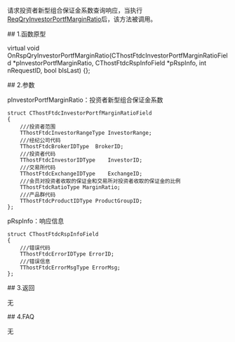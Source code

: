 <p>请求投资者新型组合保证金系数查询响应，当执行<a href="../../CTHOSTFTDCTRADERSPI/REQQRYINVESTORPORTFMARGINRATIO/">ReqQryInvestorPortfMarginRatio</a>后，该方法被调用。</p>
<span class="anchor" id="e9cd7f5e-cea8-4885-81eb-344820bf4838"></span>
## 1.函数原型
<p>virtual void OnRspQryInvestorPortfMarginRatio(CThostFtdcInvestorPortfMarginRatioField *pInvestorPortfMarginRatio, CThostFtdcRspInfoField *pRspInfo, int nRequestID, bool bIsLast) {};</p>
<span class="anchor" id="8d8bf4be-e027-41cf-9d19-93d966e796ee"></span>
## 2.参数
<p>pInvestorPortfMarginRatio：投资者新型组合保证金系数</p>
<pre><code>struct CThostFtdcInvestorPortfMarginRatioField
{
    ///投资者范围
    TThostFtdcInvestorRangeType InvestorRange;
    ///经纪公司代码
    TThostFtdcBrokerIDType  BrokerID;
    ///投资者代码
    TThostFtdcInvestorIDType    InvestorID;
    ///交易所代码
    TThostFtdcExchangeIDType    ExchangeID;
    ///会员对投资者收取的保证金和交易所对投资者收取的保证金的比例
    TThostFtdcRatioType MarginRatio;
    ///产品群代码
    TThostFtdcProductIDType ProductGroupID;
};
</code></pre>
<p>pRspInfo：响应信息</p>
<pre><code>struct CThostFtdcRspInfoField
{
    ///错误代码
    TThostFtdcErrorIDType ErrorID;
    ///错误信息
    TThostFtdcErrorMsgType ErrorMsg;
};
</code></pre>
<span class="anchor" id="6bf0206d-2d35-4d9a-ac08-1f4fbcb32f1d"></span>
## 3.返回
<p>无</p>
<span class="anchor" id="f6fd50e0-5eeb-4c60-ade0-5c7240b04a1b"></span>
## 4.FAQ
<p>无</p>
